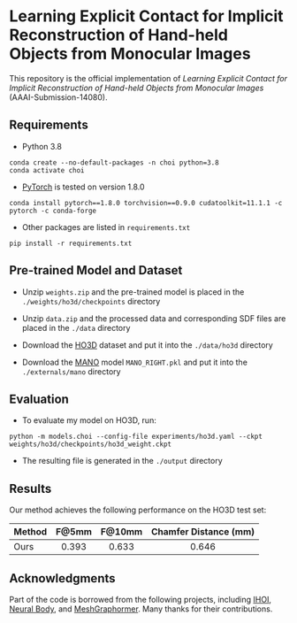 # Learning Explicit Contact for Implicit Reconstruction of Hand-held Objects from Monocular Images

This repository is the official implementation of *Learning Explicit Contact for Implicit Reconstruction of Hand-held Objects from Monocular Images* (AAAI-Submission-14080). 


## Requirements

- Python 3.8
```
conda create --no-default-packages -n choi python=3.8
conda activate choi
```

- [PyTorch](https://www.pytorch.org) is tested on version 1.8.0
```
conda install pytorch==1.8.0 torchvision==0.9.0 cudatoolkit=11.1.1 -c pytorch -c conda-forge
```

- Other packages are listed in `requirements.txt`
```
pip install -r requirements.txt
```


## Pre-trained Model and Dataset

- Unzip `weights.zip` and the pre-trained model is placed in the `./weights/ho3d/checkpoints` directory

- Unzip `data.zip` and the processed data and corresponding SDF files are placed in the `./data` directory

- Download the [HO3D](https://github.com/shreyashampali/ho3d) dataset and put it into the `./data/ho3d` directory

- Download the [MANO](https://mano.is.tue.mpg.de/) model `MANO_RIGHT.pkl` and put it into the `./externals/mano` directory

## Evaluation
- To evaluate my model on HO3D, run:
```eval
python -m models.choi --config-file experiments/ho3d.yaml --ckpt weights/ho3d/checkpoints/ho3d_weight.ckpt
```
- The resulting file is generated in the `./output` directory


## Results
Our method achieves the following performance on the HO3D test set:

| Method | F@5mm | F@10mm | Chamfer Distance (mm) |
| :----  | :---: | :----: | :-------------------: |
| Ours   | 0.393 | 0.633  |      0.646            |


## Acknowledgments
Part of the code is borrowed from the following projects, including [IHOI](https://github.com/JudyYe/ihoi), [Neural Body](https://github.com/zju3dv/neuralbody), and [MeshGraphormer](https://github.com/microsoft/MeshGraphormer). Many thanks for their contributions.

